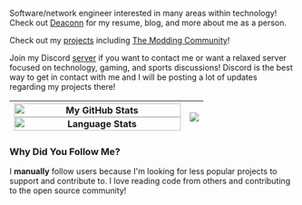 Software/network engineer interested in many areas within technology! Check out [Deaconn](https://deaconn.net/) for my resume, blog, and more about me as a person.

Check out my [projects](https://github.com/gamemann/gamemann/blob/main/projects.md) including [The Modding Community](https://moddingcommunity.com/)!

Join my Discord [server](https://discord.deaconn.net/) if you want to contact me or want a relaxed server focused on technology, gaming, and sports discussions! Discord is the best way to get in contact with me and I will be posting a lot of updates regarding my projects there!

| <img align="center" width="100%" src="https://github-readme-stats.vercel.app/api?username=gamemann&show_icons=true&theme=blue-green&count_private=true&include_all_commits=true&border_color=001F1E&text_color=09d672&icon_color=00C2C2&title_color=00F1E9&custom_title=My%20Stats" alt="My GitHub Stats" /> <img src="https://github-readme-stats.vercel.app/api/top-langs/?username=gamemann&size_weight=0.5&count_weight=0.5" width="100%" align="center" alt="Language Stats" /> | <img align="center" src="https://github-readme-stats.vercel.app/api/wakatime?username=gamemann&layout=compact" /> |
| ------------- | ------------- |

### Why Did You Follow Me?
I **manually** follow users because I'm looking for less popular projects to support and contribute to. I love reading code from others and contributing to the open source community!
